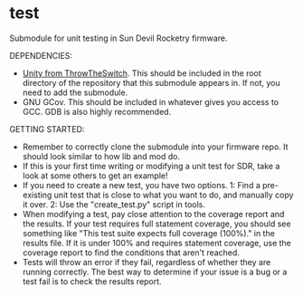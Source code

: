 # test
Submodule for unit testing in Sun Devil Rocketry firmware.

DEPENDENCIES:
- [Unity from ThrowTheSwitch](https://github.com/ThrowTheSwitch/Unity/tree/master). This should be included in the root directory of the repository that this submodule appears in. If not, you need to add the submodule.
- GNU GCov. This should be included in whatever gives you access to GCC. GDB is also highly recommended.

GETTING STARTED:
- Remember to correctly clone the submodule into your firmware repo. It should look similar to how lib and mod do.
- If this is your first time writing or modifying a unit test for SDR, take a look at some others to get an example!
- If you need to create a new test, you have two options. 1: Find a pre-existing unit test that is close to what you want to do, and manually copy it over. 2: Use the "create_test.py" script in tools.
- When modifying a test, pay close attention to the coverage report and the results. If your test requires full statement coverage, you should see something like "This test suite expects full coverage (100%)." in the results file. If it is under 100% and requires statement coverage, use the coverage report to find the conditions that aren't reached.
- Tests will throw an error if they fail, regardless of whether they are running correctly. The best way to determine if your issue is a bug or a test fail is to check the results report.
